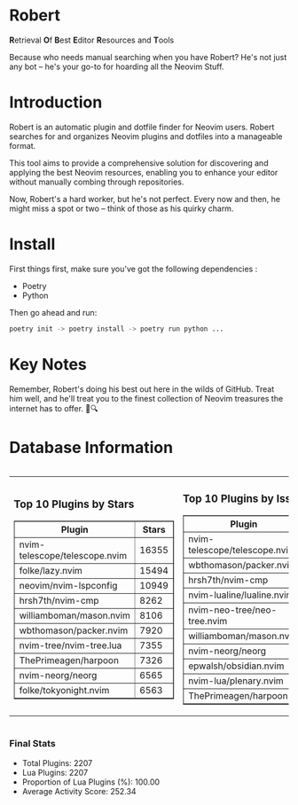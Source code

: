 # Robert

**R**etrieval
**O**f
**B**est
**E**ditor
**R**esources and
**T**ools

Because who needs manual searching when you have Robert?
He's not just any bot – he's your go-to for hoarding all the Neovim Stuff.

# Introduction
Robert is an automatic plugin and dotfile finder for Neovim users. Robert searches for and organizes Neovim plugins and dotfiles into a manageable format.

This tool aims to provide a comprehensive solution for discovering and applying the best Neovim resources, enabling you to enhance your editor without manually combing through repositories.

Now, Robert's a hard worker, but he's not perfect. Every now and then, he might miss a spot or two – think of those as his quirky charm. 

# Install
 First things first, make sure you've got the following dependencies :
  - Poetry 
  - Python 

Then go ahead and run:

```bash
poetry init -> poetry install -> poetry run python ...
```
# Key Notes

Remember, Robert's doing his best out here in the wilds of GitHub. Treat him well, and he'll treat you to the finest collection of Neovim treasures the internet has to offer. 🎩🔍


# Database Information

<div style='display:flex;flex-direction:row;justify-content:space-between;'><table><tr><td><h3>Top 10 Plugins by Stars</h3><table border="1"><tr><th>Plugin</th><th>Stars</th></tr><tr><td>nvim-telescope/telescope.nvim</td><td>16355</td></tr><tr><td>folke/lazy.nvim</td><td>15494</td></tr><tr><td>neovim/nvim-lspconfig</td><td>10949</td></tr><tr><td>hrsh7th/nvim-cmp</td><td>8262</td></tr><tr><td>williamboman/mason.nvim</td><td>8106</td></tr><tr><td>wbthomason/packer.nvim</td><td>7920</td></tr><tr><td>nvim-tree/nvim-tree.lua</td><td>7355</td></tr><tr><td>ThePrimeagen/harpoon</td><td>7326</td></tr><tr><td>nvim-neorg/neorg</td><td>6565</td></tr><tr><td>folke/tokyonight.nvim</td><td>6563</td></tr></table></td><td><h3>Top 10 Plugins by Issues</h3><table border="1"><tr><th>Plugin</th><th>Issues</th></tr><tr><td>nvim-telescope/telescope.nvim</td><td>397</td></tr><tr><td>wbthomason/packer.nvim</td><td>307</td></tr><tr><td>hrsh7th/nvim-cmp</td><td>291</td></tr><tr><td>nvim-lualine/lualine.nvim</td><td>235</td></tr><tr><td>nvim-neo-tree/neo-tree.nvim</td><td>232</td></tr><tr><td>williamboman/mason.nvim</td><td>219</td></tr><tr><td>nvim-neorg/neorg</td><td>189</td></tr><tr><td>epwalsh/obsidian.nvim</td><td>178</td></tr><tr><td>nvim-lua/plenary.nvim</td><td>150</td></tr><tr><td>ThePrimeagen/harpoon</td><td>125</td></tr></table></td><td><h3>Top 10 Plugins by Forks</h3><table border="1"><tr><th>Plugin</th><th>Forks</th></tr><tr><td>neovim/nvim-lspconfig</td><td>2102</td></tr><tr><td>nvim-telescope/telescope.nvim</td><td>851</td></tr><tr><td>nvim-tree/nvim-tree.lua</td><td>609</td></tr><tr><td>nvim-lualine/lualine.nvim</td><td>473</td></tr><tr><td>folke/tokyonight.nvim</td><td>442</td></tr><tr><td>hrsh7th/nvim-cmp</td><td>411</td></tr><tr><td>ThePrimeagen/harpoon</td><td>385</td></tr><tr><td>folke/lazy.nvim</td><td>376</td></tr><tr><td>jackMort/ChatGPT.nvim</td><td>322</td></tr><tr><td>nvim-lua/plenary.nvim</td><td>289</td></tr></table></td></tr></table></div>

### Final Stats
- Total Plugins: 2207
- Lua Plugins: 2207
- Proportion of Lua Plugins (%): 100.00
- Average Activity Score: 252.34
